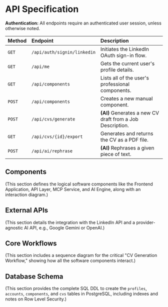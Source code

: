 # API Specification

**Authentication:** All endpoints require an authenticated user session, unless otherwise noted.

| Method | Endpoint | Description |
| :--- | :--- | :--- |
| `GET` | `/api/auth/signin/linkedin` | Initiates the LinkedIn OAuth sign-in flow. |
| `GET` | `/api/me` | Gets the current user's profile details. |
| `GET` | `/api/components` | Lists all of the user's professional components. |
| `POST` | `/api/components` | Creates a new manual component. |
| `POST` | `/api/cvs/generate` | **(AI)** Generates a new CV draft from a Job Description. |
| `GET` | `/api/cvs/{id}/export` | Generates and returns the CV as a PDF file. |
| `POST` | `/api/ai/rephrase` | **(AI)** Rephrases a given piece of text. |

## Components

(This section defines the logical software components like the Frontend Application, API Layer, MCP Service, and AI Engine, along with an interaction diagram.)

## External APIs

(This section details the integration with the LinkedIn API and a provider-agnostic AI API, e.g., Google Gemini or OpenAI.)

## Core Workflows

(This section includes a sequence diagram for the critical "CV Generation Workflow," showing how all the software components interact.)

## Database Schema

(This section provides the complete SQL DDL to create the `profiles`, `accounts`, `components`, and `cvs` tables in PostgreSQL, including indexes and notes on Row Level Security.)